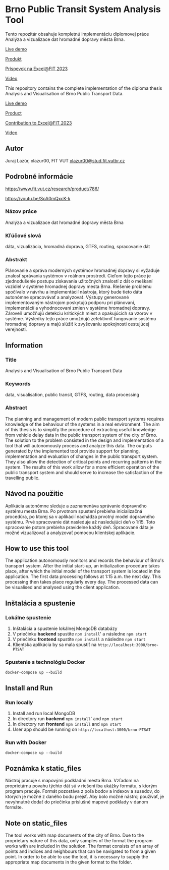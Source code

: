 
# Brno Public Transit System Analysis Tool
Tento repozitár obsahuje kompletnú implementáciu diplomovej práce Analýza a vizualizace dat hromadné dopravy města Brna.

[Live demo](https://lotrando.fit.vutbr.cz/brno-PTSAT/)

[Produkt](https://www.fit.vut.cz/research/product/786/)

[Príspevok na Excel@FIT 2023](https://excel.fit.vutbr.cz/submissions/2023/013/13.pdf)

[Video](https://youtu.be/SoA0mQxcK-k)

This repository contains the complete implementation of the diploma thesis Analysis and Visualisation of Brno Public Transport Data.

[Live demo](https://lotrando.fit.vutbr.cz/brno-PTSAT/)

[Product](https://www.fit.vut.cz/research/product/786/)

[Contribution to Excel@FIT 2023](https://excel.fit.vutbr.cz/submissions/2023/013/13.pdf)

[Video](https://youtu.be/SoA0mQxcK-k)

## Autor

Juraj Lazúr, xlazur00, FIT VUT
xlazur00@stud.fit.vutbr.cz

## Podrobné informácie

https://www.fit.vut.cz/research/product/786/

https://youtu.be/SoA0mQxcK-k

### Názov práce  

 Analýza a vizualizace dat hromadné dopravy města Brna

### Kľúčové slová

dáta, vizualizácia, hromadná doprava, GTFS, routing, spracovanie dát

### Abstrakt

Plánovanie a správa moderných systémov hromadnej dopravy si vyžaduje znalosť správania systémov v reálnom prostredí. Cieľom tejto práce je zjednodušenie postupu získavania užitočných znalostí z dát o meškaní vozidiel v systéme hromadnej dopravy mesta Brna. Riešenie problému spočívalo v návrhu a implementácií nástroja, ktorý bude tieto dáta autonómne spracovávať a analyzovať. Výstupy generované implementovaným nástrojom poskytujú podporu pri plánovaní, implementácií a vyhodnocovaní zmien v systéme hromadnej dopravy. Zároveň umožňujú detekciu kritických miest a opakujúcich sa vzorov v systéme. Výsledky tejto práce umožňujú zefektívniť fungovanie systému hromadnej dopravy a majú slúžiť k zvyšovaniu spokojnosti cestujúcej verejnosti.

## Information

### Title

Analysis and Visualisation of Brno Public Transport Data

### Keywords

data, visualisation, public transit, GTFS, routing, data processing

### Abstract

The planning and management of modern public transport systems requires knowledge of the behaviour of the systems in a real environment. The aim of this thesis is to simplify the procedure of extracting useful knowledge from vehicle delay data in the public transport system of the city of Brno. The solution to the problem consisted in the design and implementation of a tool that will autonomously process and analyze this data. The outputs generated by the implemented tool provide support for planning, implementation and evaluation of changes in the public transport system. They also allow the detection of critical points and recurring patterns in the system. The results of this work allow for a more efficient operation of the public transport system and should serve to increase the satisfaction of the travelling public.

## Návod na použitie

Aplikácia autonómne sleduje a zaznamenáva správanie dopravného systému mesta Brna. Po prvotnom spustení prebieha inicializačná procedúra, po ktorej sa v aplikácií nachádza prvotný model dopravného systému. Prvé spracovanie dát nasleduje až nasledujúci deň o 1:15. Toto spracovanie potom prebieha pravidelne každý deň. Spracované dáta je možné vizualizovať a analyzovať pomocou klientskej aplikácie.

## How to use this tool

The application autonomously monitors and records the behaviour of Brno's transport system. After the initial start-up, an initialization procedure takes place, after which the initial model of the transport system is located in the application. The first data processing follows at 1:15 a.m. the next day. This processing then takes place regularly every day. The processed data can be visualised and analysed using the client application.

## Inštalácia a spustenie

### Lokálne spustenie

 1. Inštalácia a spustenie lokálnej MongoDB databázy
 2. V priečinku **backend** spustite `npm install`' a následne `npm start`
 3. V priečinku **frontend** spustite `npm install` a následne `npm start`
 5. Klientska aplikácia by sa mala spustiť na `http://localhost:3000/brno-PTSAT`

### Spustenie s technológiu Docker

    docker-compose up --build

## Install and Run

### Run locally

 1. Install and run local MongoDB
 2. In directory run **backend** `npm install`' and `npm start`
 3. In directory run **frontend** `npm install` and `npm start`
 4. User app should be running on `http://localhost:3000/brno-PTSAT`

### Run with Docker

    docker-compose up --build

## Poznámka k static_files

Nástroj pracuje s mapovými podkladmi mesta Brna. Vzľadom na proprietárnu povahu týchto dát sú v riešení iba ukážky formátu, s ktorým program pracuje. Formát pozostáva z poľa bodov a indexov a susedov, do ktorých je možné z daného bodu prejsť. Aby bolo možné nástroj používať, je nevyhnutné dodať do priečinka príslušné mapové podklady v danom formáte.

## Note on static_files

The tool works with map documents of the city of Brno. Due to the proprietary nature of this data, only samples of the format the program works with are included in the solution. The format consists of an array of points and indices and neighbours that can be navigated to from a given point. In order to be able to use the tool, it is necessary to supply the appropriate map documents in the given format to the folder.

